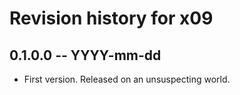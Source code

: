 # Revision history for x09

## 0.1.0.0 -- YYYY-mm-dd

* First version. Released on an unsuspecting world.
